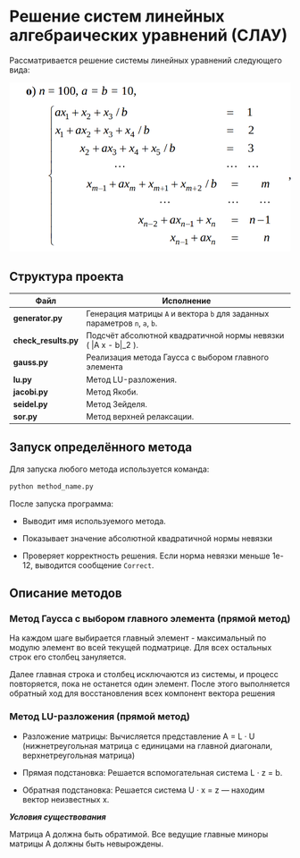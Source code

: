 # Решение систем линейных алгебраических уравнений (СЛАУ)

Рассматривается решение системы линейных уравнений следующего вида:

![matrix-system](pictures/slau.png)


## Структура проекта

| Файл | Исполнение |
|------|-------------|
| **generator.py** | Генерация матрицы `A` и вектора `b` для заданных параметров `n`, `a`, `b`. |
| **check_results.py** | Подсчёт абсолютной квадратичной нормы невязки \( \|A x - b\|_2 \). |
| **gauss.py** | Реализация метода Гаусса с выбором главного элемента|
| **lu.py** |  Метод LU-разложения. |
| **jacobi.py** | Метод Якоби. |
| **seidel.py** | Метод Зейделя. |
| **sor.py** | Метод верхней релаксации. |



## Запуск определённого метода

Для запуска любого метода используется команда:
```bash
python method_name.py
```

После запуска программа:

- Выводит имя используемого метода.

- Показывает значение абсолютной квадратичной нормы невязки

- Проверяет корректность решения.
Если норма невязки меньше 1e-12, выводится сообщение `Correct`.

## Описание методов

### Метод Гаусса с выбором главного элемента (прямой метод)

На каждом шаге выбирается главный элемент - максимальный по модулю элемент во всей текущей подматрице.
Для всех остальных строк его столбец зануляется.

Далее главная строка и столбец исключаются из системы, и процесс повторяется, пока не останется один элемент.
После этого выполняется обратный ход для восстановления всех компонент вектора решения

### Метод LU-разложения (прямой метод)

- Разложение матрицы:
Вычисляется представление A = L · U (нижнетреугольная матрица с единицами на главной диагонали, верхнетреугольная матрица)

- Прямая подстановка:
Решается вспомогательная система L · z = b.

- Обратная подстановка:
Решается система U · x = z — находим вектор неизвестных x.

***Условия существования***

Матрица A должна быть обратимой.
Все ведущие главные миноры матрицы A должны быть невырождены.